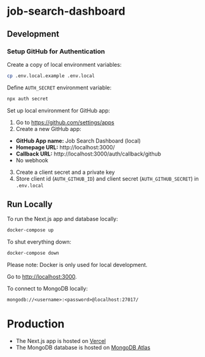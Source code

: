 # job-search-dashboard

## Development

### Setup GitHub for Authentication

Create a copy of local environment variables:
```sh
cp .env.local.example .env.local
```

Define `AUTH_SECRET` environment variable:
```sh
npx auth secret
```

Set up local environment for GitHub app:
1. Go to https://github.com/settings/apps
2. Create a new GitHub app:

- **GitHub App name:** Job Search Dashboard (local)
- **Homepage URL:** http://localhost:3000/
- **Callback URL:** http://localhost:3000/auth/callback/github
- No webhook

3. Create a client secret and a private key
4. Store client id (`AUTH_GITHUB_ID`) and client secret (`AUTH_GITHUB_SECRET`) in `.env.local`

## Run Locally

To run the Next.js app and database locally:

```sh
docker-compose up
```

To shut everything down:
```sh
docker-compose down
```

Please note: Docker is only used for local development.

Go to [http://localhost:3000](http://localhost:3000).

To connect to MongoDB locally:
```
mongodb://<username>:<password>@localhost:27017/
```

# Production

- The Next.js app is hosted on [Vercel](https://vercel.com/)
- The MongoDB database is hosted on [MongoDB Atlas](https://www.mongodb.com/atlas)
